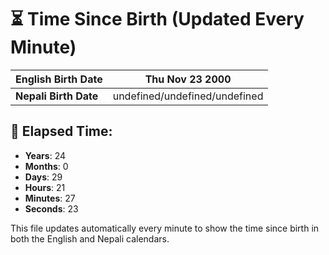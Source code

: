 # ⏳ Time Since Birth (Updated Every Minute)

| **English Birth Date** | Thu Nov 23 2000 |
|------------------------|-------------------------------------|
| **Nepali Birth Date**  | undefined/undefined/undefined                  |

## 📅 Elapsed Time:

- **Years**: 24
- **Months**: 0
- **Days**: 29
- **Hours**: 21
- **Minutes**: 27
- **Seconds**: 23

This file updates automatically every minute to show the time since birth in both the English and Nepali calendars.